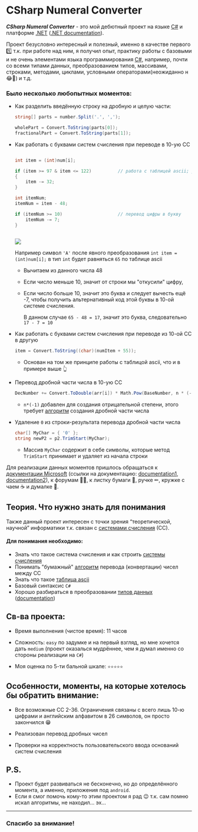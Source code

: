# CSharp Numeral Converter
***CSharp Numeral Converter*** - это мой дебютный проект на языке [C#](https://ru.wikipedia.org/wiki/C_Sharp) и платформе [.NET](https://en.wikipedia.org/wiki/.NET_Framework) ([.NET documentation](https://docs.microsoft.com/en-us/dotnet/)).

Проект безусловно интересный и полезный, именно в качестве первого 1️⃣ т.к. при работе над ним, я получил опыт, практику работы с базовыми и не очень элементами языка программирования [C#](https://docs.microsoft.com/en-us/dotnet/csharp/), например, почти со всеми типами данных, преобразованием типов, массивами, строками, методами, циклами, условными операторами(неожиданно н 😂🤣) и т.д. 

### Было несколько любопытных моментов: 

* Как разделить введённую строку на дробную и целую части: 
  
  ```C#
  string[] parts = number.Split('.', ',');

  wholePart = Convert.ToString(parts[0]);
  fractionalPart = Convert.ToString(parts[1]);
  ```
  
* Как работать с буквами систем счисления при переводе в 10-ую СС

  ```C#
  
  int item = (int)num[i];

  if (item >= 97 & item <= 122)          // работа с таблицей ascii; решает проблему если ввели маленькую букву
  {
      item -= 32;
  }

  int itemNum;
  itemNum = item - 48;

  if (itemNum >= 10)                     // перевод цифры в букву
      itemNum -= 7;
  }
 
  ```
  ![](https://lh3.googleusercontent.com/proxy/43ADxOKH7uYNxZHSEZEOlo92PXQ0ndKwYZl0lSaB6ed07OQEAfgNYp1DgJ53_24ZV12qH4_4hwmyQg) 
  
  Например символ `'A'` после явного преобразования `int item = (int)num[i];` в тип `int` будет равняться `65` по таблице ascii
  
  * Вычитаем из данного числа 48 
  * Если число меньше 10, значит от строки мы "откусили" цифру, 
  * Если число больше 10, значит это буква и следует вычесть ещё -7, чтобы получить альтернативный код этой буквы в 10-ой системе счисления. 
  
    В данном случае `65 - 48 = 17`, значит это буква, следовательно `17 - 7 = 10`
    
* Как работать с буквами систем счисления при переводе из 10-ой СС в другую
  ```C#
  item = Convert.ToString((char)(numItem + 55));
  ```
  * Основан на том же принципе работы с таблицой ascii, что и в примере выше 👆
  
  
* Перевод дробной части числа в 10-ую СС
  ```C#
  DecNumber += Convert.ToDouble(arr[i]) * Math.Pow(BaseNumber, n * (-1));     
  ```
  * `n*(-1)` добавлен для создания отрицательной степени, этого требует [алгоритм](https://ege-study.ru/ege-informatika/sistemy-schisleniya-perevod-iz-odnoj-sistemy-v-druguyu/) создания дробной части числа
  
  
* Удаление `0` из строки-результата перевода дробной части числа
  ```C#
  char[] MyChar = { '0' };                   
  string newP2 = p2.TrimStart(MyChar);
  ```
  * Массив `MyChar` содержит в себе символы, которые метод `TrimStart` принимает и удаляет из начала строки

Для реализации данных моментов пришлось обращаться к [документации Microsoft](https://docs.microsoft.com/en-us/dotnet/csharp/) (ссылки на документацию: [documentation1](https://docs.microsoft.com/en-us/dotnet/csharp/programming-guide/), [documentation2](https://docs.microsoft.com/en-us/dotnet/csharp/language-reference/)), к форумам 👨‍💻, к листку бумаги 📄, ручке ✏, кружке с чаем ☕ и думалке 🧠. 

## Теория. Что нужно знать для понимания

Также данный проект интересен с точки зрения “теоретической, научной” информатики т.к. связан с [системами счисления](https://ru.wikipedia.org/wiki/%D0%A1%D0%B8%D1%81%D1%82%D0%B5%D0%BC%D0%B0_%D1%81%D1%87%D0%B8%D1%81%D0%BB%D0%B5%D0%BD%D0%B8%D1%8F) (СС). 
#### Для понимания необходимо: ####
* Знать что такое система счисления и как строить [системы счисления](https://ru.wikipedia.org/wiki/%D0%A1%D0%B8%D1%81%D1%82%D0%B5%D0%BC%D0%B0_%D1%81%D1%87%D0%B8%D1%81%D0%BB%D0%B5%D0%BD%D0%B8%D1%8F)
* Понимать "бумажный" [алгоритм](https://ege-study.ru/ege-informatika/sistemy-schisleniya-perevod-iz-odnoj-sistemy-v-druguyu/) перевода (конвертации) чисел между СС
* Знать что такое [таблица ascii](https://ru.wikipedia.org/wiki/ASCII)  
* Базовый синтаксис `C#`
* Хорошо разбираться в преобразовании [типов данных](https://docs.microsoft.com/ru-ru/dotnet/csharp/fundamentals/types/) ([documentation](https://docs.microsoft.com/ru-ru/dotnet/csharp/language-reference/builtin-types/built-in-types))

## Св-ва проекта:
* Время выполнения (чистое время): 11 часов

* Сложность: `easy` по задумке и на первый взгляд, но мне хочется дать `medium` (проект оказалься мудрённее, чем я думал именно со стороны реализации на `C#`)

* Моя оценка по 5-ти бальной шкале: `⭐⭐⭐⭐⭐`

## Особенности, моменты, на которые хотелось бы обратить внимание: 

* Все возможные СС 2-36. Ограничения связаны с всего лишь 10-ю цифрами и английским алфавитом в 26 символов, он просто закончился 😁

* Реализован перевод дробных чисел

* Проверки на корректность пользовательского ввода оснований систем счисления

## P.S.
* Проект будет развиваться не бесконечно, но до определённого момента, а именно, приложения под `android`.
* Если я смог помочь кому-то этим проектом я рад 😉 т.к. сам помню искал алгоритмы, не находил... эх...
---

### Спасибо за внимание!
